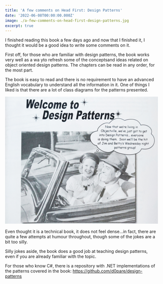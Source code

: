 ```yaml
---
title: 'A few comments on Head First: Design Patterns'
date: '2022-06-08T00:00:00.000Z'
image: ./a-few-comments-on-head-first-design-patterns.jpg
excerpt: true
---
```


I finished reading this book a few days ago and now that I finished it, I thought it would be a good idea to write some comments on it.

<!--more-->

First off, for those who are familiar with design patterns, the book works very well as a wa yto refresh some of the conceptsand ideas related on object oriented design patterns. The chapters can be read in any order, for the most part.

The book is easy to read and there is no requirement to have an advanced English vocabulary to understand all the information in it. One of things I liked is that there are a lot of class diagrams for the patterns presented.

![Humour!](./humour.jpg)

Even thought it is a technical book, it does not feel dense...in fact, there are quite a few attempts at humour throughout, though some of the jokes are a bit too silly.

Silly jokes aside, the book does a good job at teaching design patterns, even if you are already familiar with the topic.

For those who know C#, there is a repository with .NET implementations of the patterns covered in the book: https://github.com/d0pare/design-patterns
